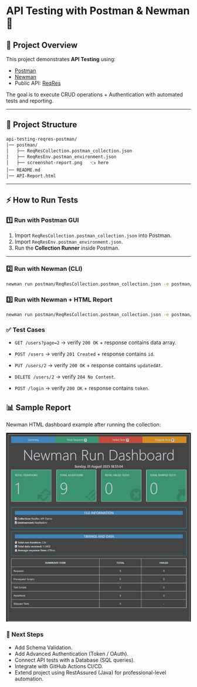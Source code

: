 ﻿# API Testing with Postman & Newman 🚀

## 📌 Project Overview
This project demonstrates **API Testing** using:
- [Postman](https://www.postman.com/)
- [Newman](https://www.npmjs.com/package/newman)
- Public API: [ReqRes](https://reqres.in/)

The goal is to execute CRUD operations + Authentication with automated tests and reporting.

---

## 📂 Project Structure
```
api-testing-reqres-postman/
│── postman/
│   ├── ReqResCollection.postman_collection.json
│   ├── ReqResEnv.postman_environment.json
│   ├── screenshot-report.png   👈 here
│── README.md
│── API-Report.html
```

---

## ⚡ How to Run Tests

### 1️⃣ Run with Postman GUI
1.  Import `ReqResCollection.postman_collection.json` into Postman.
2.  Import `ReqResEnv.postman_environment.json`.
3.  Run the **Collection Runner** inside Postman.

---

### 2️⃣ Run with Newman (CLI)
```bash
newman run postman/ReqResCollection.postman_collection.json -e postman/ReqResEnv.postman_environment.json
```

### 3️⃣ Run with Newman + HTML Report
```bash
newman run postman/ReqResCollection.postman_collection.json -e postman/ReqResEnv.postman_environment.json -r htmlextra --reporter-htmlextra-export API-Report.html
```

### ✅ Test Cases

*   `GET /users?page=2` → verify `200 OK` + response contains data array.

*   `POST /users` → verify `201 Created` + response contains `id`.

*   `PUT /users/2` → verify `200 OK` + response contains `updatedAt`.

*   `DELETE /users/2` → verify `204 No Content`.

*   `POST /login` → verify `200 OK` + response contains `token`.

## 📊 Sample Report
Newman HTML dashboard example after running the collection:

![Newman Report](./postman/screenshot-report.png)


### 🔮 Next Steps
*   Add Schema Validation.
*   Add Advanced Authentication (Token / OAuth).
*   Connect API tests with a Database (SQL queries).
*   Integrate with GitHub Actions CI/CD.
*   Extend project using RestAssured (Java) for professional-level automation.